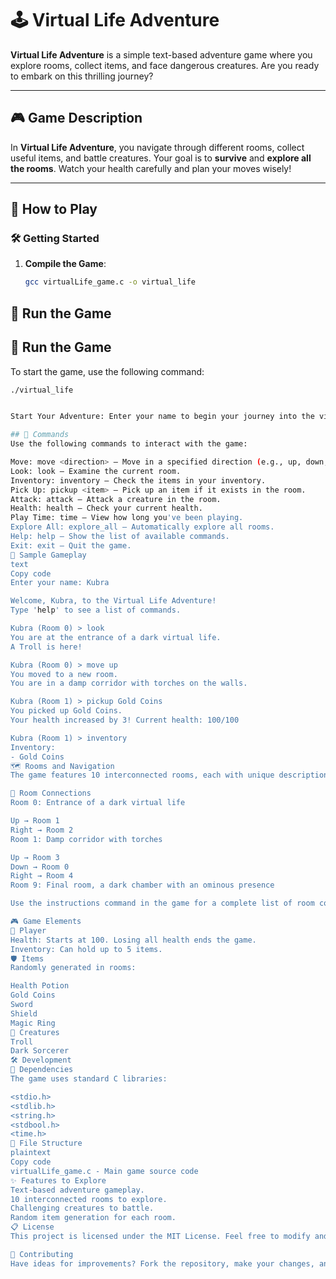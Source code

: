 # 🕹️ Virtual Life Adventure

**Virtual Life Adventure** is a simple text-based adventure game where you explore rooms, collect items, and face dangerous creatures. Are you ready to embark on this thrilling journey?

---

## 🎮 Game Description

In **Virtual Life Adventure**, you navigate through different rooms, collect useful items, and battle creatures. Your goal is to **survive** and **explore all the rooms**. Watch your health carefully and plan your moves wisely!

---

## 🚀 How to Play

### 🛠️ Getting Started

1. **Compile the Game**:
   ```bash
   gcc virtualLife_game.c -o virtual_life
## 🚀 Run the Game

## 🚀 Run the Game

To start the game, use the following command:

```bash
./virtual_life


Start Your Adventure: Enter your name to begin your journey into the virtual life.

## 📜 Commands
Use the following commands to interact with the game:

Move: move <direction> – Move in a specified direction (e.g., up, down, left, right).
Look: look – Examine the current room.
Inventory: inventory – Check the items in your inventory.
Pick Up: pickup <item> – Pick up an item if it exists in the room.
Attack: attack – Attack a creature in the room.
Health: health – Check your current health.
Play Time: time – View how long you've been playing.
Explore All: explore_all – Automatically explore all rooms.
Help: help – Show the list of available commands.
Exit: exit – Quit the game.
🎲 Sample Gameplay
text
Copy code
Enter your name: Kubra

Welcome, Kubra, to the Virtual Life Adventure!
Type 'help' to see a list of commands.

Kubra (Room 0) > look
You are at the entrance of a dark virtual life.
A Troll is here!

Kubra (Room 0) > move up
You moved to a new room.
You are in a damp corridor with torches on the walls.

Kubra (Room 1) > pickup Gold Coins
You picked up Gold Coins.
Your health increased by 3! Current health: 100/100

Kubra (Room 1) > inventory
Inventory:
- Gold Coins
🗺️ Rooms and Navigation
The game features 10 interconnected rooms, each with unique descriptions and challenges.

🔗 Room Connections
Room 0: Entrance of a dark virtual life

Up → Room 1
Right → Room 2
Room 1: Damp corridor with torches

Up → Room 3
Down → Room 0
Right → Room 4
Room 9: Final room, a dark chamber with an ominous presence

Use the instructions command in the game for a complete list of room connections.

🎮 Game Elements
🧑 Player
Health: Starts at 100. Losing all health ends the game.
Inventory: Can hold up to 5 items.
🛡️ Items
Randomly generated in rooms:

Health Potion
Gold Coins
Sword
Shield
Magic Ring
👾 Creatures
Troll
Dark Sorcerer
🛠️ Development
🧩 Dependencies
The game uses standard C libraries:

<stdio.h>
<stdlib.h>
<string.h>
<stdbool.h>
<time.h>
📁 File Structure
plaintext
Copy code
virtualLife_game.c - Main game source code
✨ Features to Explore
Text-based adventure gameplay.
10 interconnected rooms to explore.
Challenging creatures to battle.
Random item generation for each room.
📋 License
This project is licensed under the MIT License. Feel free to modify and improve it!

🤝 Contributing
Have ideas for improvements? Fork the repository, make your changes, and submit a pull request. Let's make Virtual Life Adventure even better together!
